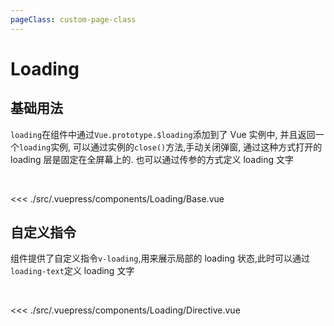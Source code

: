 ```yaml
---
pageClass: custom-page-class
---
```


# Loading

## 基础用法

`loading`在组件中通过`Vue.prototype.$loading`添加到了 Vue 实例中, 并且返回一个`loading`实例, 可以通过实例的`close()`方法,手动关闭弹窗, 通过这种方式打开的 loading 层是固定在全屏幕上的. 也可以通过传参的方式定义 loading 文字

<br/>
<Loading-Base/>

<<< ./src/.vuepress/components/Loading/Base.vue

## 自定义指令

组件提供了自定义指令`v-loading`,用来展示局部的 loading 状态,此时可以通过`loading-text`定义 loading 文字

<br/>

<Loading-Directive/>

<<< ./src/.vuepress/components/Loading/Directive.vue
